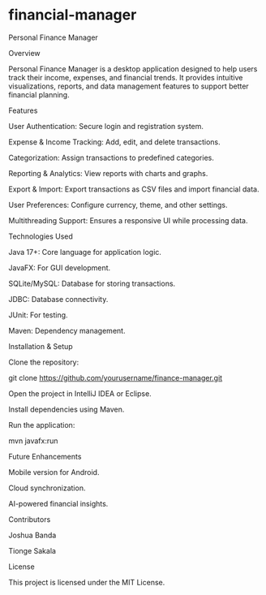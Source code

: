 # financial-manager

Personal Finance Manager

Overview

Personal Finance Manager is a desktop application designed to help users track their income, expenses, and financial trends. It provides intuitive visualizations, reports, and data management features to support better financial planning.

Features

User Authentication: Secure login and registration system.

Expense & Income Tracking: Add, edit, and delete transactions.

Categorization: Assign transactions to predefined categories.

Reporting & Analytics: View reports with charts and graphs.

Export & Import: Export transactions as CSV files and import financial data.

User Preferences: Configure currency, theme, and other settings.

Multithreading Support: Ensures a responsive UI while processing data.

Technologies Used

Java 17+: Core language for application logic.

JavaFX: For GUI development.

SQLite/MySQL: Database for storing transactions.

JDBC: Database connectivity.

JUnit: For testing.

Maven: Dependency management.

Installation & Setup

Clone the repository:

git clone https://github.com/yourusername/finance-manager.git

Open the project in IntelliJ IDEA or Eclipse.

Install dependencies using Maven.

Run the application:

mvn javafx:run

Future Enhancements

Mobile version for Android.

Cloud synchronization.

AI-powered financial insights.

Contributors

Joshua Banda

Tionge Sakala

License

This project is licensed under the MIT License.
